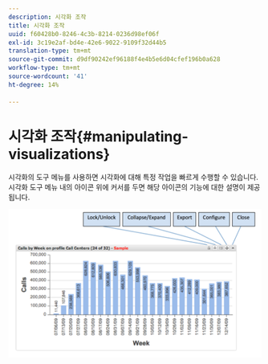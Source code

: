 ```yaml
---
description: 시각화 조작
title: 시각화 조작
uuid: f60428b0-8246-4c3b-8214-0236d98ef06f
exl-id: 3c19e2af-bd4e-42e6-9022-9109f32d44b5
translation-type: tm+mt
source-git-commit: d9df90242ef96188f4e4b5e6d04cfef196b0a628
workflow-type: tm+mt
source-wordcount: '41'
ht-degree: 14%

---
```


# 시각화 조작{#manipulating-visualizations}

시각화의 도구 메뉴를 사용하면 시각화에 대해 특정 작업을 빠르게 수행할 수 있습니다. 시각화 도구 메뉴 내의 아이콘 위에 커서를 두면 해당 아이콘의 기능에 대한 설명이 제공됩니다.

![](assets/manipulate_visual.png)
